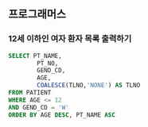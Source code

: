 ## 프로그래머스
### 12세 이하인 여자 환자 목록 출력하기
```sql
SELECT PT_NAME,
        PT_NO,
        GEND_CD,
        AGE,
        COALESCE(TLNO,'NONE') AS TLNO
FROM PATIENT
WHERE AGE <= 12 
AND GEND_CD = 'W'
ORDER BY AGE DESC, PT_NAME ASC 
```
